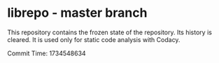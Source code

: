 # librepo - master branch

This repository contains the frozen state of the repository.
Its history is cleared. It is used only for static code
analysis with Codacy.

Commit Time: 1734548634